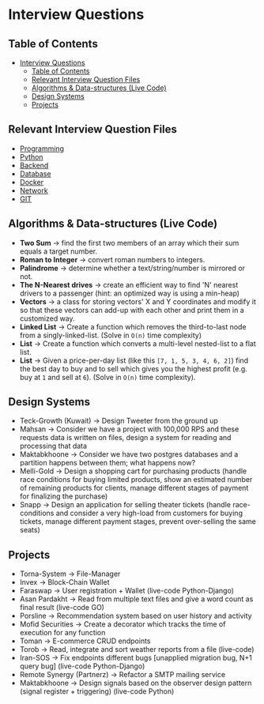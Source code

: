# Interview Questions

## Table of Contents

- [Interview Questions](#interview-questions)
  - [Table of Contents](#table-of-contents)
  - [Relevant Interview Question Files](#relevant-interview-question-files)
  - [Algorithms \& Data-structures (Live Code)](#algorithms--data-structures-live-code)
  - [Design Systems](#design-systems)
  - [Projects](#projects)

## Relevant Interview Question Files

- [Programming ](programming.md)
- [Python](python.md)
- [Backend](backend.md)
- [Database](database.md)
- [Docker](docker.md)
- [Network](network.md)
- [GIT](git.md)

## Algorithms & Data-structures (Live Code)

- **Two Sum** -> find the first two members of an array which their sum equals a target number.
- **Roman to Integer** -> convert roman numbers to integers.
- **Palindrome** -> determine whether a text/string/number is mirrored or not.
- **The N-Nearest drives** -> create an efficient way to find 'N' nearest drivers to a passenger (hint: an optimized way is using a min-heap)
- **Vectors** -> a class for storing vectors' X and Y coordinates and modify it so that these vectors can add-up with each other and print them in a customized way.
- **Linked List** -> Create a function which removes the third-to-last node from a singly-linked-list. (Solve in `O(n)` time complexity)
- **List** -> Create a function which converts a multi-level nested-list to a flat list.
- **List** -> Given a price-per-day list (like this `[7, 1, 5, 3, 4, 6, 2]`) find the best day to buy and to sell which gives you the highest profit (e.g. buy at `1` and sell at `6`). (Solve in `O(n)` time complexity).

## Design Systems

- Teck-Growth (Kuwait) -> Design Tweeter from the ground up
- Mahsan -> Consider we have a project with 100,000 RPS and these requests data is written on files, design a system for reading and processing that data
- Maktabkhoone -> Consider we have two postgres databases and a partition happens between them; what happens now?
- Melli-Gold -> Design a shopping cart for purchasing products (handle race conditions for buying limited products, show an estimated number of remaining products for clients, manage different stages of payment for finalizing the purchase)
- Snapp -> Design an application for selling theater tickets (handle race-conditions and consider a very high-load from customers for buying tickets, manage different payment stages, prevent over-selling the same seats)

## Projects

- Torna-System -> File-Manager
- Invex -> Block-Chain Wallet
- Faraswap -> User registration + Wallet (live-code Python-Django)
- Asan Pardakht -> Read from multiple text files and give a word count as final result (live-code GO)
- Porsline -> Recommendation system based on user history and activity
- Mofid Securities -> Create a decorator which tracks the time of execution for any function
- Toman -> E-commerce CRUD endpoints
- Torob -> Read, integrate and sort weather reports from a file (live-code)
- Iran-SOS -> Fix endpoints different bugs [unapplied migration bug, N+1 query bug] (live-code Python-Django)
- Remote Synergy (Partnerz) -> Refactor a SMTP mailing service
- Maktabkhoone -> Design signals based on the observer design pattern (signal register + triggering) (live-code Python)

